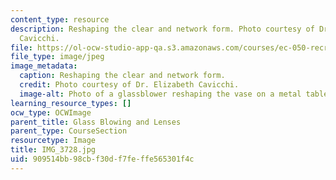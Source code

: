 ```yaml
---
content_type: resource
description: Reshaping the clear and network form. Photo courtesy of Dr. Elizabeth
  Cavicchi.
file: https://ol-ocw-studio-app-qa.s3.amazonaws.com/courses/ec-050-recreate-experiments-from-history-inform-the-future-from-the-past-galileo-january-iap-2010/909514bb98cbf30df7feffe565301f4c_IMG_3728.jpg
file_type: image/jpeg
image_metadata:
  caption: Reshaping the clear and network form.
  credit: Photo courtesy of Dr. Elizabeth Cavicchi.
  image-alt: Photo of a glassblower reshaping the vase on a metal table.
learning_resource_types: []
ocw_type: OCWImage
parent_title: Glass Blowing and Lenses
parent_type: CourseSection
resourcetype: Image
title: IMG_3728.jpg
uid: 909514bb-98cb-f30d-f7fe-ffe565301f4c
---
```

